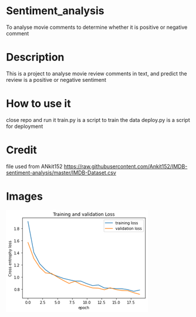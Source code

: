 # Sentiment_analysis
To analyse movie comments to determine whether it is positive or negative comment

# Description
This is a project to analyse movie review comments in text, and predict the review is a positive or negative sentiment

# How to use it
close repo and run it
train.py is a script to train the data
deploy.py is a script for deployment

# Credit
file used from ANkit152
https://raw.githubusercontent.com/Ankit152/IMDB-sentiment-analysis/master/IMDB-Dataset.csv


# Images

![image](static/training_20_epoch.png)
